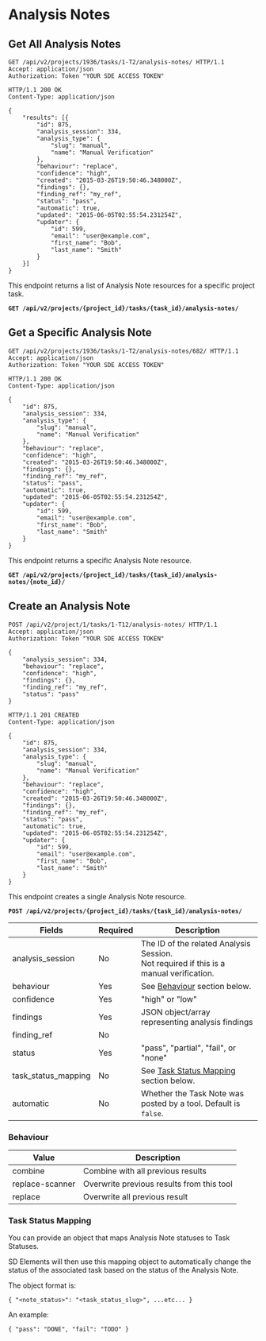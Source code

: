 # Analysis Notes

## Get All Analysis Notes

```http
GET /api/v2/projects/1936/tasks/1-T2/analysis-notes/ HTTP/1.1
Accept: application/json
Authorization: Token "YOUR SDE ACCESS TOKEN"
```

```http
HTTP/1.1 200 OK
Content-Type: application/json

{
    "results": [{
        "id": 875,
        "analysis_session": 334,
        "analysis_type": {
            "slug": "manual",
            "name": "Manual Verification"
        },
        "behaviour": "replace",
        "confidence": "high",
        "created": "2015-03-26T19:50:46.348000Z",
        "findings": {},
        "finding_ref": "my_ref",
        "status": "pass",
        "automatic": true,
        "updated": "2015-06-05T02:55:54.231254Z",
        "updater": {
            "id": 599,
            "email": "user@example.com",
            "first_name": "Bob",
            "last_name": "Smith"
        }
    }]
}
```

This endpoint returns a list of Analysis Note resources for a specific project task.

**`GET /api/v2/projects/{project_id}/tasks/{task_id}/analysis-notes/`**










## Get a Specific Analysis Note

```http
GET /api/v2/projects/1936/tasks/1-T2/analysis-notes/682/ HTTP/1.1
Accept: application/json
Authorization: Token "YOUR SDE ACCESS TOKEN"
```

```http
HTTP/1.1 200 OK
Content-Type: application/json

{
    "id": 875,
    "analysis_session": 334,
    "analysis_type": {
        "slug": "manual",
        "name": "Manual Verification"
    },
    "behaviour": "replace",
    "confidence": "high",
    "created": "2015-03-26T19:50:46.348000Z",
    "findings": {},
    "finding_ref": "my_ref",
    "status": "pass",
    "automatic": true,
    "updated": "2015-06-05T02:55:54.231254Z",
    "updater": {
        "id": 599,
        "email": "user@example.com",
        "first_name": "Bob",
        "last_name": "Smith"
    }
}
```

This endpoint returns a specific Analysis Note resource.

**`GET /api/v2/projects/{project_id}/tasks/{task_id}/analysis-notes/{note_id}/`**










## Create an Analysis Note

```http
POST /api/v2/project/1/tasks/1-T12/analysis-notes/ HTTP/1.1
Accept: application/json
Authorization: Token "YOUR SDE ACCESS TOKEN"

{
    "analysis_session": 334,
    "behaviour": "replace",
    "confidence": "high",
    "findings": {},
    "finding_ref": "my_ref",
    "status": "pass"
}
```

```http
HTTP/1.1 201 CREATED
Content-Type: application/json

{
    "id": 875,
    "analysis_session": 334,
    "analysis_type": {
        "slug": "manual",
        "name": "Manual Verification"
    },
    "behaviour": "replace",
    "confidence": "high",
    "created": "2015-03-26T19:50:46.348000Z",
    "findings": {},
    "finding_ref": "my_ref",
    "status": "pass",
    "automatic": true,
    "updated": "2015-06-05T02:55:54.231254Z",
    "updater": {
        "id": 599,
        "email": "user@example.com",
        "first_name": "Bob",
        "last_name": "Smith"
    }
}
```

This endpoint creates a single Analysis Note resource.

**`POST /api/v2/projects/{project_id}/tasks/{task_id}/analysis-notes/`**

Fields              | Required | Description
--------------------|----------|-------------
analysis_session    | No       | The ID of the related Analysis Session.<br>Not required if this is a manual verification.
behaviour           | Yes      | See [Behaviour](#behaviour) section below.
confidence          | Yes      | "high" or "low"
findings            | Yes      | JSON object/array representing analysis findings
finding_ref         | No       |
status              | Yes      | "pass", "partial", "fail", or "none"
task_status_mapping | No       | See [Task Status Mapping](#task-status-mapping) section below.
automatic           | No       | Whether the Task Note was posted by a tool. Default is `false`.

### Behaviour

Value           | Description
----------------|------------
combine         | Combine with all previous results
replace-scanner | Overwrite previous results from this tool
replace         | Overwrite all previous result

### Task Status Mapping

You can provide an object that maps Analysis Note statuses to Task Statuses.

SD Elements will then use this mapping object to automatically change the status
of the associated task based on the status of the Analysis Note.

The object format is:

`{ "<note_status>": "<task_status_slug>", ...etc... }`

An example:

`{ "pass": "DONE", "fail": "TODO" }`
